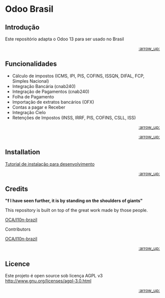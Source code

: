 Odoo Brasil
===========================================


## Introdução

Este repositório adapta o Odoo 13 para ser usado no Brasil

<p align="right"><a href="#top">:arrow_up:</a></p>

## Funcionalidades

* Cálculo de impostos (ICMS, IPI, PIS, COFINS, ISSQN, DIFAL, FCP, Simples Nacional)
* Integração Bancária (cnab240)
* Integração de Pagamentos (cnab240)
* Folha de Pagamento
* Importação de extratos bancários (OFX)
* Contas a pagar e Receber
* Integração Cielo
* Retenções de Impostos (INSS, IRRF, PIS, COFINS, CSLL, ISS)

<p align="right"><a href="#top">:arrow_up:</a></p>


<p align="right"><a href="#top">:arrow_up:</a></p>

## Installation

<a href="https://github.com/Trust-Code/Tutorial-Instalacao">Tutorial de instalação para desenvolvimento</a>

<p align="right"><a href="#top">:arrow_up:</a></p>

## Credits

**"f I have seen further, it is by standing on the shoulders of giants"**

This repository is built on top of the great work made by those people.

<a href="https://github.com/OCA/l10n-brazil">OCA/l10n-brazil</a>

Contributors

<a href="https://github.com/OCA/l10n-brazil/graphs/contributors">OCA/l10n-brazil</a>

<p align="right"><a href="#top">:arrow_up:</a></p>

## Licence

Este projeto é open source sob licença AGPL v3 http://www.gnu.org/licenses/agpl-3.0.html

<p align="right"><a href="#top">:arrow_up:</a></p>
